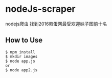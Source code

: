 # nodeJs-scraper
nodejs爬虫 找到2016煎蛋网最受欢迎妹子图前十名  

## How to Use
```
$ npm install
$ mkdir images
$ node app.js 
or 
$ node app2.js
```
